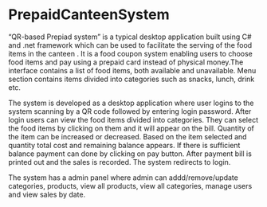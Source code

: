 # PrepaidCanteenSystem
“QR-based Prepiad system” is a typical desktop application built using C# and .net framework which can be used to facilitate the serving of the food items in the canteen . It is a food coupon system enabling users to choose food items and pay using a prepaid card instead of physical money.The interface contains a list of food items, both available and unavailable. Menu section contains items divided into categories such as snacks, lunch, drink etc.

The system is developed as a desktop application where user logins to the system scanning by a QR code followed by entering login password. After login users can view the food items divided into categories. They can select the food items by clicking on them and it will appear on the bill. Quantity of the item can be increased or decreased. Based on the item selected and quantity total cost and remaining balance appears. If there is sufficient balance payment can done by clicking on pay button. After payment bill is printed out and the sales is recorded. The system redirects to login.

The system has a admin panel where admin can addd/remove/update categories, products, view all products, view all categories, manage users and view sales by date.
